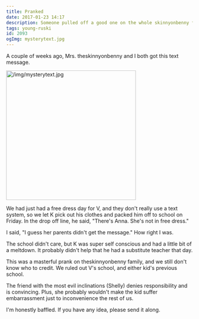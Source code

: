 ```yaml
---
title: Pranked
date: 2017-01-23 14:17
description: Someone pulled off a good one on the whole skinnyonbenny family, and we don't even know who did it.
tags: young-ruski
id: 2093
ogImg: mysterytext.jpg
---
```

A couple of weeks ago, Mrs. theskinnyonbenny and I both got this text message.

<a class="lightview centered" href="/img/mysterytext.jpg" data-lightview-caption="" data-lightview-group="group1"><img src="/img/mysterytext.jpg" alt="/img/mysterytext.jpg" width="350px"><br><span class="caption"></span></a>

We had just had a free dress day for V, and they don't really use a text system, so we let K pick out his clothes and packed him off to school on Friday.  In the drop off line, he said, "There's Anna.  She's not in free dress."

I said, "I guess her parents didn't get the message."  How right I was.

The school didn't care, but K was super self conscious and had a little bit of a meltdown.  It probably didn't help that he had a substitute teacher that day.

This was a masterful prank on theskinnyonbenny family, and we still don't know who to credit.  We ruled out V's school, and either kid's previous school.

The friend with the most evil inclinations (Shelly) denies responsibility and is convincing.  Plus, she probably wouldn't make the kid suffer embarrassment just to inconvenience the rest of us.

I'm honestly baffled.  If you have any idea, please send it along.